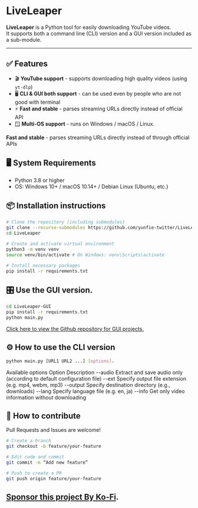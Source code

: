 # LiveLeaper

**LiveLeaper** is a Python tool for easily downloading YouTube videos.  
It supports both a command line (CLI) version and a GUI version included as a sub-module.

---

## ✅ Features

- 🎬 **YouTube support** - supports downloading high quality videos (using `yt-dlp`)
- 🖥️ **CLI & GUI both support** - can be used even by people who are not good with terminal
- ⚡ **Fast and stable** - parses streaming URLs directly instead of official API
- 🪟 **Multi-OS support** - runs on Windows / macOS / Linux.

**Fast and stable** - parses streaming URLs directly instead of through official APIs

## 🖥️ System Requirements

- Python 3.8 or higher
- OS: Windows 10+ / macOS 10.14+ / Debian Linux (Ubuntu, etc.)


## 📦 Installation instructions

```bash
# Clone the repository (including submodules)
git clone --recurse-submodules https://github.com/yunfie-twitter/LiveLeaper.git
cd LiveLeaper

# Create and activate virtual environment
python3 -m venv venv
source venv/bin/activate # On Windows: venv\Scripts\activate

# Install necessary packages
pip install -r requirements.txt

```

## 🎛 Use the GUI version.
```bash
cd LiveLeaper-GUI
pip install -r requirements.txt
python main.py
```
 [Click here to view the Github repository for GUI projects.](https://github.com/yunfie-twitter/LiveLeaper-GUI)

## ⚙️ How to use the CLI version
```bash
python main.py [URL1 URL2 ...] [options].
```

Available options
Option Description
--audio Extract and save audio only (according to default configuration file)
--ext Specify output file extension (e.g. mp4, webm, mp3)
--output Specify destination directory (e.g., downloads)
--lang Specify language file (e.g. en, ja)
--info Get only video information without downloading

## 🤝 How to contribute
Pull Requests and Issues are welcome!
```bash
# Create a branch
git checkout -b feature/your-feature

# Edit code and commit
git commit -m “Add new feature”

# Push to create a PR
git push origin feature/your-feature
```

## [Sponsor this project By Ko-Fi](https://ko-fi.com/liveleaper).

